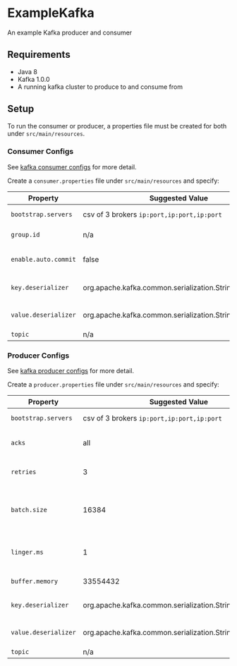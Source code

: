# ExampleKafka

An example Kafka producer and consumer

## Requirements

- Java 8
- Kafka 1.0.0
- A running kafka cluster to produce to and consume from

## Setup

To run the consumer or producer, a properties file must be created for both under `src/main/resources`.

### Consumer Configs

See [kafka consumer configs](https://kafka.apache.org/documentation/#newconsumerconfigs) for more detail.

Create a `consumer.properties` file under `src/main/resources` and specify:

| Property | Suggested Value | Description |
| ------ | ----- | ----- |
| `bootstrap.servers` | csv of 3 brokers `ip:port,ip:port,ip:port` | list of host/port pairs to use for establishing the initial connection to the Kafka cluster |
| `group.id` | n/a | a unique name for the consumer group for this consumer |
| `enable.auto.commit` | false | set to false for this project- if true the consumer's offset will be periodically committed in the background. |
| `key.deserializer` | org.apache.kafka.common.serialization.StringDeserializer |Deserializer class for key that implements the `org.apache.kafka.common.serialization.Deserializer` interface. |
| `value.deserializer` |  org.apache.kafka.common.serialization.StringDeserializer |Deserializer class for value that implements the `org.apache.kafka.common.serialization.Deserializer` interface. |
| `topic` | n/a | A single topic for the consumer to consume from |

### Producer Configs

See [kafka producer configs](https://kafka.apache.org/documentation/#producerconfigs) for more detail.

Create a `producer.properties` file under `src/main/resources` and specify:

| Property | Suggested Value | Description |
| ------ | ----- | ----- |
| `bootstrap.servers` | csv of 3 brokers `ip:port,ip:port,ip:port` | list of host/port pairs to use for establishing the initial connection to the Kafka cluster |
| `acks` | all |Example values: 0, 1, all. The number of acknowledgments the producer requires the leader to have received before considering a request complete. |
| `retries` | 3 |Setting a value greater than zero will cause the client to resend any record whose send fails with a potentially transient error |
| `batch.size` | 16384 | The producer will attempt to batch records together into fewer requests whenever multiple records are being sent to the same partition. This helps performance on both the client and the server. This configuration controls the default batch size in bytes. |
| `linger.ms` | 1 |  rather than immediately sending out a record the producer will wait for up to the given delay to allow other records to be sent so that the sends can be batched together |
| `buffer.memory` | 33554432 | The total bytes of memory the producer can use to buffer records waiting to be sent to the server |
| `key.deserializer` | org.apache.kafka.common.serialization.StringDeserializer |Deserializer class for key that implements the `org.apache.kafka.common.serialization.Deserializer` interface. |
| `value.deserializer` |  org.apache.kafka.common.serialization.StringDeserializer |Deserializer class for value that implements the `org.apache.kafka.common.serialization.Deserializer` interface. |
| `topic` | n/a | A single topic for the producer to produce to |


